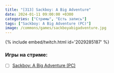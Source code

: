 ```yaml
---
title: "[313] Sackboy: A Big Adventure"
date: 2024-01-11 09:00:00 +0300
categories: ["Стримы", "Есть запись"]
tags: ["Sackboy: A Big Adventure (PC)"]
image: /commons/games/sackboyabigadventure.jpg
---
```


{% include embed/twitch.html id='2029285187' %}

### Игры на стриме:
+ [ ] [Sackboy: A Big Adventure (PC)](/tags/sackboy-a-big-adventure-pc)
